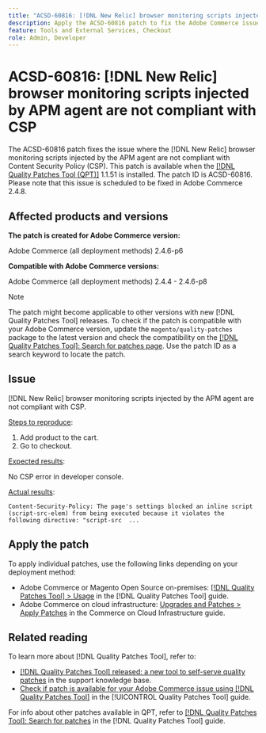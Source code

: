 ```yaml
---
title: "ACSD-60816: [!DNL New Relic] browser monitoring scripts injected by APM agent are not compliant with CSP"
description: Apply the ACSD-60816 patch to fix the Adobe Commerce issue where the [!DNL New Relic] browser monitoring scripts injected by the APM agent are not compliant with Content Security Policy (CSP), preventing their execution.
feature: Tools and External Services, Checkout
role: Admin, Developer
---
```

# ACSD-60816: [!DNL New Relic] browser monitoring scripts injected by APM agent are not compliant with CSP

The ACSD-60816 patch fixes the issue where the [!DNL New Relic] browser monitoring scripts injected by the APM agent are not compliant with Content Security Policy (CSP). This patch is available when the [[!DNL Quality Patches Tool (QPT)]](https://experienceleague.adobe.com/en/docs/commerce-knowledge-base/kb/announcements/commerce-announcements/magento-quality-patches-released-new-tool-to-self-serve-quality-patches) 1.1.51 is installed. The patch ID is ACSD-60816. Please note that this issue is scheduled to be fixed in Adobe Commerce 2.4.8.

## Affected products and versions

**The patch is created for Adobe Commerce version:**

Adobe Commerce (all deployment methods) 2.4.6-p6

**Compatible with Adobe Commerce versions:**

Adobe Commerce (all deployment methods) 2.4.4 - 2.4.6-p8

>[!NOTE]
>
>The patch might become applicable to other versions with new [!DNL Quality Patches Tool] releases. To check if the patch is compatible with your Adobe Commerce version, update the `magento/quality-patches` package to the latest version and check the compatibility on the [[!DNL Quality Patches Tool]: Search for patches page](https://experienceleague.adobe.com/tools/commerce-quality-patches/index.html). Use the patch ID as a search keyword to locate the patch.

## Issue

[!DNL New Relic] browser monitoring scripts injected by the APM agent are not compliant with CSP.

<u>Steps to reproduce</u>:

1. Add product to the cart.
1. Go to checkout. 

<u>Expected results</u>:

No CSP error in developer console.

<u>Actual results</u>:

``
Content-Security-Policy: The page's settings blocked an inline script (script-src-elem) from being executed because it violates the following directive: "script-src 
...
``

## Apply the patch

To apply individual patches, use the following links depending on your deployment method:

* Adobe Commerce or Magento Open Source on-premises: [[!DNL Quality Patches Tool] > Usage](/help/tools/quality-patches-tool/usage.md) in the [!DNL Quality Patches Tool] guide.
* Adobe Commerce on cloud infrastructure: [Upgrades and Patches > Apply Patches](https://experienceleague.adobe.com/docs/commerce-cloud-service/user-guide/develop/upgrade/apply-patches.html) in the Commerce on Cloud Infrastructure guide.

## Related reading

To learn more about [!DNL Quality Patches Tool], refer to:

* [[!DNL Quality Patches Tool] released: a new tool to self-serve quality patches](https://experienceleague.adobe.com/en/docs/commerce-knowledge-base/kb/announcements/commerce-announcements/magento-quality-patches-released-new-tool-to-self-serve-quality-patches) in the support knowledge base.
* [Check if patch is available for your Adobe Commerce issue using [!DNL Quality Patches Tool]](/help/tools/quality-patches-tool/patches-available-in-qpt/check-patch-for-magento-issue-with-magento-quality-patches.md) in the [!UICONTROL Quality Patches Tool] guide.


For info about other patches available in QPT, refer to [[!DNL Quality Patches Tool]: Search for patches](https://experienceleague.adobe.com/tools/commerce-quality-patches/index.html) in the [!DNL Quality Patches Tool] guide.
